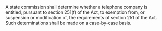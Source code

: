 A state commission shall determine whether a telephone company is entitled, pursuant to section 251(f) of the Act, to exemption from, or suspension or modification of, the requirements of section 251 of the Act. Such determinations shall be made on a case-by-case basis.

